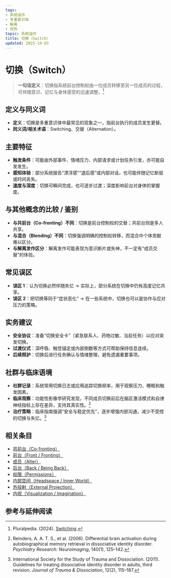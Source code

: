```yaml
---
tags:
- 系统运作
- 多重意识体
- 解离
- 创伤
topic: 系统运作
title: 切换（Switch）
updated: 2025-10-03
---
```



# 切换（Switch）

> **一句话定义**：切换指系统前台控制权由一位成员转移至另一位成员的过程，可伴随意识、记忆与身体感受的迅速调整。[^pluralpedia-switch]

## 定义与同义词

- **定义**：切换是多重意识体中最常见的现象之一，指前台执行的成员发生更替。
- **同义词/相关术语**：Switching、交替（Alternation）。

## 主要特征

- **触发条件**：可能由外部事件、情绪压力、内部请求或计划任务引发，亦可能自发发生。
- **感知体验**：部分系统报告“漂浮感”“退后感”或内部对话，也可能伴随记忆断层或时间丢失。
- **速度与深度**：切换可瞬间完成，也可逐步过渡；深度影响前台对身体的掌握度。

## 与其他概念的比较 / 鉴别

- **与共前台（Co-fronting）不同**：切换是前台控制权的交替；共前台则是多人共享。
- **与混合（Blending）不同**：切换强调明确的控制权转移，而混合中个体贡献难以区分。
- **与解离发作区分**：解离发作可能表现为意识断片或失神，不一定有“成员交替”的体验。

## 常见误区

- **误区 1**：认为切换必然伴随失忆 → 实际上，部分系统在切换中仍有高度记忆共享。
- **误区 2**：把切换等同于“症状恶化” → 在一些系统中，切换也可以是协作与应对压力的策略。

## 实务建议

- **安全协议**：准备“切换安全卡”（紧急联系人、药物过敏、当前任务）以应对突发切换。
- **过渡仪式**：深呼吸、触觉锚定或内部倒数等方式可帮助保持信息连续。
- **后续照护**：切换后进行任务确认与情绪整理，避免遗漏重要事项。

## 社群与临床语境

- **社群记录**：系统常用切换日志或应用追踪切换频率，用于观察压力、睡眠和触发因素。
- **临床观察**：功能性影像学研究发现，不同成员切换前后在脑区激活模式和自律神经指标上存在差异，支持其真实性。[^reinders2006]
- **治疗策略**：临床指南强调“安全与稳定优先”，逐步增强内部沟通，减少不受控的切换与失忆。[^isstd2011]

## 相关条目

- [共前台（Co-fronting）](Co-Fronting.md)
- [前台（Front / Fronting）](Front-Fronting.md)
- [成员（Alter）](Alter.md)
- [后台（Back / Being Back）](Back-Being-Back.md)
- [权限（Permissions）](Permissions.md)
- [内部空间（Headspace / Inner World）](Headspace-Inner-World.md)
- [外投射（External Projection）](External-Projection.md)
- [内视（Visualization / Imagination）](Visualization-Imagination.md)

## 参考与延伸阅读

[^pluralpedia-switch]: Pluralpedia. (2024). [Switching](https://pluralpedia.org/w/Switching).

[^reinders2006]: Reinders, A. A. T. S., et al. (2006). Differential brain activation during autobiographical memory retrieval in dissociative identity disorder. _Psychiatry Research: Neuroimaging_, 140(1), 125–142.

[^isstd2011]: International Society for the Study of Trauma and Dissociation. (2011). Guidelines for treating dissociative identity disorder in adults, third revision. _Journal of Trauma & Dissociation_, 12(2), 115–187.
